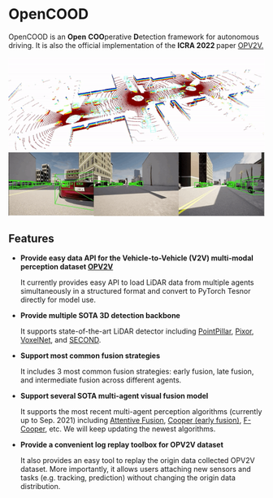 # OpenCOOD

OpenCOOD is an <strong>Open</strong> <strong>COO</strong>perative <strong>D</strong>etection framework for autonomous driving. It is also the official implementation of the <strong> ICRA 2022  </strong>
paper [OPV2V.](https://arxiv.org/abs/2109.07644)

<p align="center">
<img src="images/demo1.gif" width="600" alt="" class="img-responsive">
<img src="images/camera_demo.gif" width="600"  alt="" class="img-responsive">
</p>

## Features
- **Provide easy data API for the Vehicle-to-Vehicle (V2V) multi-modal perception dataset [OPV2V](https://mobility-lab.seas.ucla.edu/opv2v/)**

    It currently provides easy API to load LiDAR data from multiple agents simultaneously in a structured format and
convert to PyTorch Tesnor directly for model use. 
- **Provide multiple SOTA 3D detection backbone**
    
    It supports state-of-the-art LiDAR detector including [PointPillar](https://arxiv.org/abs/1812.05784), [Pixor](https://arxiv.org/abs/1902.06326), [VoxelNet](https://arxiv.org/abs/1711.06396), and [SECOND](https://www.mdpi.com/1424-8220/18/10/3337).
- **Support most common fusion strategies**
  
    It includes 3 most common fusion strategies: early fusion, late fusion, and intermediate fusion across different agents.
- **Support several SOTA multi-agent visual fusion model** 

    It supports the most recent multi-agent perception algorithms (currently up to Sep. 2021) including [Attentive Fusion](https://arxiv.org/abs/2109.07644),
    [Cooper (early fusion)](https://arxiv.org/abs/1905.05265), [F-Cooper](https://arxiv.org/abs/1909.06459), etc. We will keep updating
    the newest algorithms.
- **Provide a convenient log replay toolbox for OPV2V dataset**

    It also provides an easy tool to replay the origin data collected OPV2V dataset. More importantly, it allows users attaching new sensors and tasks (e.g. tracking, prediction)
    without changing the origin data distribution.


